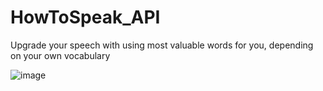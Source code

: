 # HowToSpeak_API
Upgrade your speech with using most valuable words for you, depending on your own vocabulary

![image](https://user-images.githubusercontent.com/50383539/183881698-0eb7b488-fdbe-4e47-ae42-ab3bef4c621c.png)
